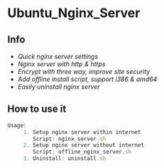 # Ubuntu_Nginx_Server
## Info
* *Quick nginx server settings*
* *Nginx server with http & https*
* *Encrypt with three way, improve site security*
* *Add offline install script, support i386 & amd64*
* *Easily uninstall nginx server*

## How to use it
```javascript
Usage:
     1. Setup nginx server within internet
        Script: nginx_server.sh
     2. Setup nginx server without internet
        Script: offline_nginx_server.sh
     3. Uninstall: uninstall.sh
```
